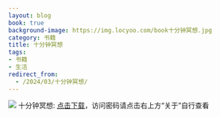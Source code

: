 ```yaml
---
layout: blog
book: true
background-image: https://img.locyoo.com/book十分钟冥想.jpg
category: 书籍
title: 十分钟冥想
tags:
- 书籍
- 生活
redirect_from:
  - /2024/03/十分钟冥想/
---
```

![](https://img.locyoo.com/book十分钟冥想.jpg)
十分钟冥想: <a name = "ref1" href="https://url18.ctfile.com/f/50983618-1380725038-803968?p=3619">点击下载</a>，访问密码请点击右上方“关于”自行查看